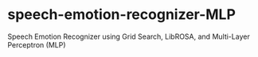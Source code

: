 # speech-emotion-recognizer-MLP
Speech Emotion Recognizer using Grid Search, LibROSA, and Multi-Layer Perceptron (MLP)

